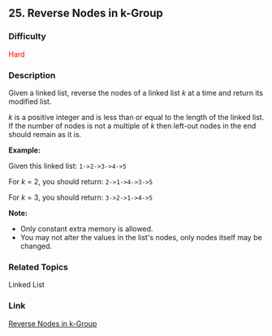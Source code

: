 ## 25. Reverse Nodes in k-Group
### Difficulty

 <font color=red>Hard</font>

### Description

Given a linked list, reverse the nodes of a linked list _k_ at a time and
return its modified list.

_k_ is a positive integer and is less than or equal to the length of the
linked list. If the number of nodes is not a multiple of _k_ then left-out
nodes in the end should remain as it is.

**Example:**

Given this linked list: `1->2->3->4->5`

For _k_ = 2, you should return: `2->1->4->3->5`

For _k_ = 3, you should return: `3->2->1->4->5`

**Note:**

  * Only constant extra memory is allowed.
  * You may not alter the values in the list's nodes, only nodes itself may be changed.


### Related Topics

Linked List


### Link
[Reverse Nodes in k-Group](https://leetcode.com/problems/reverse-nodes-in-k-group)

